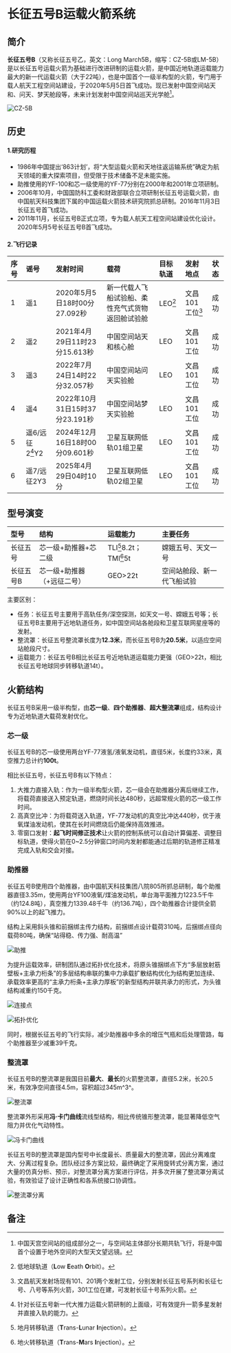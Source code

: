 <!--
 * @Author: blueWALL-E
 * @Date: 2025-06-24 15:46:33
 * @LastEditTime: 2025-06-24 16:19:12
 * @FilePath: \Chinese Aerospace History\载人航天工程\十四大分系统介绍\长征二号F运载火箭系统.md
 * @Description: 长征二号F运载火箭系统
 * @Wearing:  Read only, do not modify place!!! 
 * @Shortcut keys:  ctrl+alt+/ ctrl+alt+z
-->

# 长征五号B运载火箭系统

## 简介
**长征五号B**（又称长征五号乙，英文：Long March5B，缩写：CZ-5B或LM-5B）是以长征五号运载火箭为基础进行改进研制的运载火箭，是中国近地轨道运载能力最大的新一代运载火箭（大于22吨），也是中国首个一级半构型的火箭，专门用于载人航天工程空间站建设，于2020年5月5日首飞成功。现已发射中国空间站天和、问天、梦天舱段等，未来计划发射中国空间站巡天光学舱[^巡天光学舱]。

![CZ-5B](https://bkimg.cdn.bcebos.com/pic/63d0f703918fa0ec08faacaf3fcf4eee3d6d55fb6d42?x-bce-process=image/format,f_auto/watermark,image_d2F0ZXIvYmFpa2UyNzI,g_7,xp_5,yp_5,P_20/resize,m_lfit,limit_1,h_1080)

## 历史
#### 1.研究历程
- 1986年中国提出‘863计划’，将“大型运载火箭和天地往返运输系统”确定为航天领域的重大探索项目，但受限于技术储备不足未能实施。
- 助推使用的YF-100和芯一级使用的YF-77分别在2000年和2001年立项研制。
- 2006年10月，中国国防科工委和财政部联合立项研制长征五号运载火箭，由中国航天科技集团下属的中国运载火箭技术研究院抓总研制。2016年11月3日长征五号首飞成功。
- 2011年11月，长征五号B正式立项，专为载人航天工程空间站建设优化设计。2020年5月5号长征五号B首飞成功。

#### 2.飞行记录
|序号|谣号|发射时间|载荷|目标轨道|发射地点|状态|
|:---|:---|:-------|:--|:------|:-------|:---|
|1|遥1|2020年5月5日18时00分27.092秒|新一代载人飞船试验船、柔性充气式货物返回舱试验舱|LEO[^LEO]|文昌101工位[^文昌]|成功|
|2|遥2|2021年4月29日11时23分15.613秒|中国空间站天和核心舱|LEO|文昌101工位|成功|
|3|遥3|2022年7月24日14时22分32.057秒|中国空间站问天实验舱|LEO|文昌101工位|成功|
|4|遥4|2022年10月31日15时37分23.191秒|中国空间站梦天实验舱|LEO|文昌101工位|成功|
|5|遥6/远征2[^远征2]Y2|2024年12月16日18时00分09.601秒|卫星互联网低轨01组卫星|LEO|文昌101工位|成功|
|6|遥7/远征2Y3|2025年4月29日04时10分|卫星互联网低轨02组卫星|LEO|文昌101工位|成功|

## 型号演变
|型号|结构|运载能力|主要任务|
|:---|:---|:------|:------|
|长征五号|芯一级+助推器+芯二级|TLI[^TLI]8.2t；TMI[^TMI]5t|嫦娥五号、天文一号|
|长征五号B|芯一级+助推器（+远征二号）|GEO>22t|空间站舱段、新一代飞船试验|

主要区别：
- 任务：长征五号主要用于高轨任务/深空探测，如天文一号、嫦娥五号等；长征五号B主要用于近地轨道任务，如中国空间站各舱段和卫星互联网星座等的发射。
- 整流罩：长征五号整流罩长度为**12.3米**，而长征五号B为**20.5米**，以适应空间站舱段尺寸。
- 运载能力：长征五号B相比长征五号近地轨道运载能力更强（GEO>22t，相比长征五号地球同步转移轨道14t）。

## 火箭结构
长征五号B采用一级半构型，由**芯一级**、**四个助推器**、**超大整流罩**组成，结构设计专为近地轨道大载荷发射优化。

### 芯一级
长征五号B的芯一级使用两台YF-77液氢/液氧发动机，直径5米，长度约33米，真空推力总计约**100t**。

相比长征五号，长征五号B有以下特点：

1. 大推力直接入轨：作为一级半构型火箭，芯一级会在助推器分离后继续工作，将载荷直接送入预定轨道，燃烧时间长达480秒，远超常规火箭的芯一级工作时间。
2. 高真空比冲：为将载荷送入轨道，YF-77发动机的真空比冲达440秒，优于液氧煤油发动机，使其在长时间燃烧后仍能保持高效推进。
3. 零窗口发射：**起飞时间修正技术**让火箭的控制系统可以自动计算偏差、调整目标轨道，使得火箭在0~2.5分钟窗口时间内发射都能通过后期的轨道修正精准完成入轨和交会对接。

### 助推器
长征五号B使用四个助推器，由中国航天科技集团八院805所抓总研制，每个助推器直径3.35m，使用两台YF100液氧/煤油发动机，单台海平面推力1223.5千牛（约124.8吨），真空推力1339.48千牛（约136.7吨），四个助推器合计提供全箭90%以上的起飞推力。

结构上采用斜头锥和前捆绑主传力结构，前捆绑点设计载荷310吨，后捆绑点径向载荷80吨，确保“站得稳、传力强、耐高温”

![助推](https://jdse.bit.edu.cn/fileSKTCXB/journal/article/sktcxb/2021/4/sktcxb-8-4-lidong-4.jpg "前支点传力与后支点传力方案对比")

为提升运载效率，研制团队通过拓扑优化技术，将原头锥捆绑点下方“多层放射筋壁板+主承力桁条”的多层结构串联的集中力承载扩散结构优化为结构更加连续、承载效率更高的“主承力桁条+主承力厚板”的新型结构并联共承力的形式，为头锥结构减重约150千克。

![连接点](https://jdse.bit.edu.cn/fileSKTCXB/journal/article/sktcxb/2021/4/sktcxb-8-4-huangshuai-3.jpg "原方案")

![拓扑优化](https://jdse.bit.edu.cn/fileSKTCXB/journal/article/sktcxb/2021/4/sktcxb-8-4-luohongzhi-8.jpg "拓扑优化")

同时，根据长征五号的飞行实际，减少助推器中多余的增压气瓶和后处理管路，每个助推器至少减重39千克。

### 整流罩
长征五号B的整流罩是我国目前**最大**、**最长**的火箭整流罩，直径5.2米，长20.5米，有效净空间直径4.5m，容积超过345m^3^。

![整流罩](https://f.wanfangdata.com.cn/api/resource/pc/periodicalconvert/FIGURE%2Fddyhtyzjs202102002%2F2_0_CROP.png "整流罩容积")

整流罩外形采用**冯·卡门曲线**流线型结构，相比传统锥形整流罩，能显著降低空气阻力并优化气动特性。

![冯卡门曲线](https://jdse.bit.edu.cn/fileSKTCXB/journal/article/sktcxb/2021/4/sktcxb-8-4-luohongzhi-6.jpg "整流罩外形")

长征五号B的整流罩是国内型号中长度最长、质量最大的整流罩，因此分离难度大、分离过程复杂。团队经过多方案比较，最终确定了采用旋转式分离方案，通过大量的仿真分析、预示，对整流罩分离方案进行评估，并多次开展了整流罩分离试验，有效验证了设计正确性和各系统接口协调性。

![整流罩分离](https://www.cmse.gov.cn/xwzx/yzjz/201501/W020200324465182820574.jpg "整流罩分离试验")

## 备注
[^巡天光学舱]:中国天宫空间站的组成部分之一，与空间站主体部分长期共轨飞行，将是中国首个设置于地外空间的大型天文望远镜。

[^LEO]:低地球轨道（**L**ow **E**eath **O**rbit）。

[^文昌]:文昌航天发射场现有101、201两个发射工位，分别发射长征五号系列和长征七号、八号等系列火箭，301工位在建，可发射长征十号系列火箭。

[^远征2]:针对长征五号新一代大推力运载火箭研制的上面级，可有效提升一箭多星发射并直接入轨的能力。

[^TLI]:地月转移轨道（**T**rans-**L**unar **I**njection）。

[^TMI]:地火转移轨道（**T**rans-**M**ars **I**njection）。